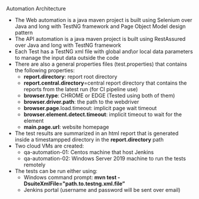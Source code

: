  Automation Architecture

* The Web automation is a java maven project is built using Selenium over Java and long with TestNG framework and Page Object Model design pattern
* The API automation is a java maven project is built using RestAssured over Java and long with TestNG framework
* Each Test has a TestNG xml file with global and\or local data parameters to manage the input data outside the code
* There are also a general properties files (test.properties) that contains the following properties:
    * **report.directory**: report root directory
    * **report.central.directory**=central report directory that contains the reports from the latest run (for CI pipeline use)
    * **browser.type**: CHROME or EDGE (Tested using both of them)
    * **browser.driver.path**: the path to the webdriver
    * **browser.page**.load.timeout: implicit page wait timeout
    * **browser.element.detect.timeout**: implicit timeout to wait for the element
    * **main.page.url**: website homepage
* The test results are summarized in an html report that is generated inside a timestampped directory in the **report.directory** path
* Two cloud VMs are created:
    * qa-automation-01: Centos machine that host Jenkins
    * qa-automation-02: Windows Server 2019 machine to run the tests remotely
* The tests can be run either using:
    * Windows command prompt: **mvn test -DsuiteXmlFile="path.to.testng.xml.file”**
    * Jenkins portal (username and password will be sent over email)

